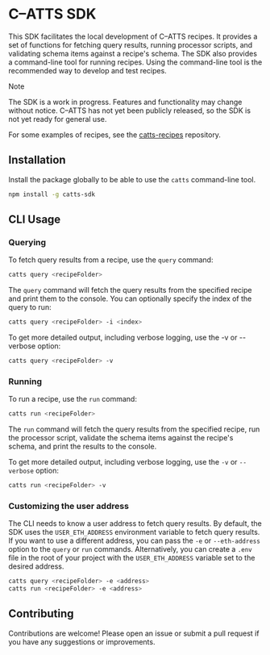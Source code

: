 # C–ATTS SDK

This SDK facilitates the local development of C–ATTS recipes. It provides a set of functions for fetching query results, running processor scripts, and validating schema items against a recipe's schema. The SDK also provides a command-line tool for running recipes. Using the command-line tool is the recommended way to develop and test recipes.

> [!NOTE]  
> The SDK is a work in progress. Features and functionality may change without notice. C–ATTS has not yet been publicly released, so the SDK is not yet ready for general use.

For some examples of recipes, see the [catts-recipes](https://github.com/c-atts/catts-recipes) repository.

## Installation

Install the package globally to be able to use the `catts` command-line tool.

```bash
npm install -g catts-sdk
```

## CLI Usage

### Querying

To fetch query results from a recipe, use the `query` command:

```bash
catts query <recipeFolder>
```

The `query` command will fetch the query results from the specified recipe and print them to the console. You can optionally specify the index of the query to run:

```bash
catts query <recipeFolder> -i <index>
```

To get more detailed output, including verbose logging, use the -v or --verbose option:

```bash
catts query <recipeFolder> -v
```

### Running

To run a recipe, use the `run` command:

```bash
catts run <recipeFolder>
```

The `run` command will fetch the query results from the specified recipe, run the processor script, validate the schema items against the recipe's schema, and print the results to the console.

To get more detailed output, including verbose logging, use the `-v` or `--verbose` option:

```bash
catts run <recipeFolder> -v
```

### Customizing the user address

The CLI needs to know a user address to fetch query results. By default, the SDK uses the `USER_ETH_ADDRESS` environment variable to fetch query results. If you want to use a different address, you can pass the `-e` or `--eth-address` option to the `query` or `run` commands. Alternatively, you can create a `.env` file in the root of your project with the `USER_ETH_ADDRESS` variable set to the desired address.

```bash
catts query <recipeFolder> -e <address>
catts run <recipeFolder> -e <address>
```

## Contributing

Contributions are welcome! Please open an issue or submit a pull request if you have any suggestions or improvements.

